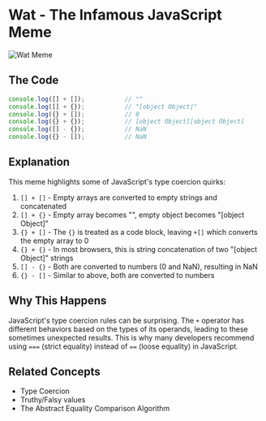 # Wat - The Infamous JavaScript Meme

![Wat Meme](https://i.imgur.com/0H7J3YK.gif)

## The Code
```javascript
console.log([] + []);           // ""
console.log([] + {});           // "[object Object]"
console.log({} + []);           // 0
console.log({} + {});           // [object Object][object Object]
console.log([] - {});           // NaN
console.log({} - []);           // NaN
```

## Explanation

This meme highlights some of JavaScript's type coercion quirks:

1. `[] + []` - Empty arrays are converted to empty strings and concatenated
2. `[] + {}` - Empty array becomes "", empty object becomes "[object Object]"
3. `{} + []` - The `{}` is treated as a code block, leaving `+[]` which converts the empty array to 0
4. `{} + {}` - In most browsers, this is string concatenation of two "[object Object]" strings
5. `[] - {}` - Both are converted to numbers (0 and NaN), resulting in NaN
6. `{} - []` - Similar to above, both are converted to numbers

## Why This Happens

JavaScript's type coercion rules can be surprising. The `+` operator has different behaviors based on the types of its operands, leading to these sometimes unexpected results. This is why many developers recommend using `===` (strict equality) instead of `==` (loose equality) in JavaScript.

## Related Concepts
- Type Coercion
- Truthy/Falsy values
- The Abstract Equality Comparison Algorithm
